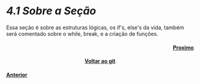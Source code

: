 <h1><b><i>4.1 Sobre a Seção</i></b></h1>
<p>Essa seção é sobre as estruturas lógicas, os if's, else's da vida, também será comentado sobre o while, break, e a criação de funçôes.</p>
<h4 align="Right"><a href="https://github.com/SaLandini/r4noobs/blob/master/estrutura_logica/if_else.md">Proximo</a></h4>
<h4 align="Center"><a href="https://github.com/SaLandini/r4noobs">Voltar ao git</a></h4>
<h4><a href="https://github.com/SaLandini/r4noobs/blob/master/r/operadores_diver.md">Anterior</a></h4>